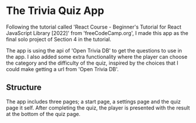 # The Trivia Quiz App
Following the tutorial called 'React Course - Beginner's Tutorial for React JavaScript Library [2022]' from 'freeCodeCamp.org', I made this app as the final solo project of Section 4 in the tutorial. 

The app is using the api of 'Open Trivia DB' to get the questions to use in the app. I also added some extra functionality where the player can choose the category and the difficulty of the quiz, inspired by the choices that I could make getting a url from 'Open Trivia DB'. 

## Structure
The app includes three pages; a start page, a settings page and the quiz page it self. After completing the quiz, the player is presented with the result at the bottom of the quiz page. 
